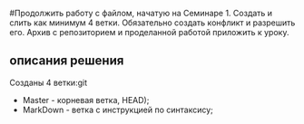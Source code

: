 #Продолжить работу с файлом, начатую на Семинаре 1. Создать и слить как минимум 4 ветки. Обязательно создать конфликт и разрешить его. Архив с репозиторием и проделанной работой приложить к уроку.
## описания решения
Созданы 4 ветки:git
* Master - корневая ветка, HEAD);
* MarkDown - ветка с инструкцией по синтаксису;
